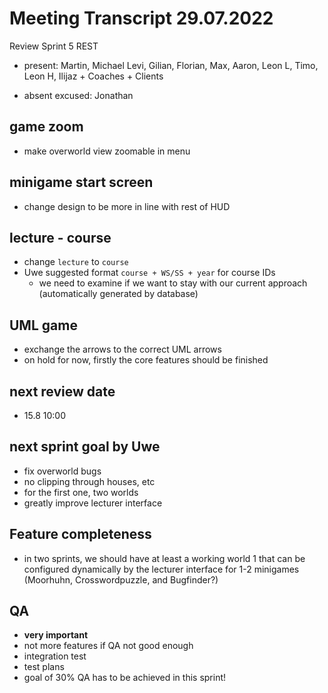 # Meeting Transcript 29.07.2022

Review Sprint 5 REST

- present: Martin, Michael Levi, Gilian, Florian, Max, Aaron, Leon L, Timo, Leon H, Ilijaz + Coaches + Clients

- absent excused:  Jonathan

## game zoom

- make overworld view zoomable in menu

## minigame start screen

- change design to be more in line with rest of HUD

## lecture - course

- change `lecture` to `course`
- Uwe suggested format `course + WS/SS + year` for course IDs
  - we need to examine if we want to stay with our current approach (automatically generated by database)

## UML game

- exchange the arrows to the correct UML arrows
- on hold for now, firstly the core features should be finished

## next review date

- 15.8 10:00

## next sprint goal by Uwe

- fix overworld bugs
- no clipping through houses, etc
- for the first one, two worlds
- greatly improve lecturer interface

## Feature completeness

- in two sprints, we should have at least a working world 1 that can be configured dynamically by the lecturer interface for 1-2 minigames (Moorhuhn, Crosswordpuzzle, and Bugfinder?)

## QA

- **very important**
- not more features if QA not good enough
- integration test
- test plans
- goal of 30% QA has to be achieved in this sprint!
